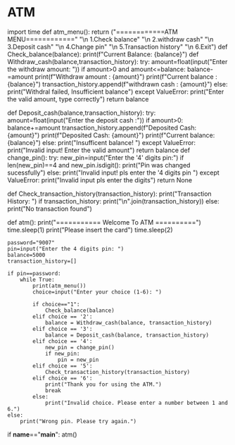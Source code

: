 # ATM
import time
def atm_menu():
    return ("============ATM MENU============"
            "\n 1.Check balance"
            "\n 2.withdraw cash"
            "\n 3.Deposit cash"
            "\n 4.Change pin"
            "\n 5.Transaction history"
            "\n 6.Exit")
def Check_balance(balance):
    print(f"Current Balance: {balance}")
def Withdraw_cash(balance,transaction_history):
    try:
        amount=float(input("Enter the withdraw amount: "))
        if amount>0 and amount<=balance:
            balance-=amount
            print(f"Withdraw amount : {amount}")
            print(f"Current balance : {balance}")
            transaction_history.append(f"withdrawn cash : {amount}")
        else:
            print("Withdral failed, Insufficient balance")
    except ValueError:
        print("Enter the valid amount, type correctly")
    return balance

def Deposit_cash(balance,transaction_history):
    try:
        amount=float(input("Enter the deposit cash :"))
        if amount>0:
            balance+=amount
            transaction_history.append(f"Deposited Cash: {amount}")
            print(f"Deposited Cash: {amount}")
            print(f"Current balance: {balance}")
        else:
            print("Insufficent balance! ")
    except ValueError:
        print("Invalid input! Enter the valid amount")
    return balance
def change_pin():
    try:
        new_pin=input("Enter the '4' digits pin:")
        if len(new_pin)==4 and new_pin.isdigit():
            print("Pin was changed sucessfully")
        else:
            print("Invalid input! pls enter the '4 digits pin ")
    except ValueError:
        print("Invalid input pls enter the digits")
    return None

def Check_transaction_history(transaction_history):
    print("Transaction History: ")
    if transaction_history:
        print("\n".join(transaction_history))
    else:
        print("No transaction found")

def atm():
    print("=========== Welcome To ATM ==========")
    time.sleep(1)
    print("Please insert the card")
    time.sleep(2)
    
    password="9007"
    pin=input("Enter the 4 digits pin: ")
    balance=5000
    transaction_history=[]

    if pin==password:
        while True:
            print(atm_menu())
            choice=input("Enter your choice (1-6): ")

            if choice=="1":
                Check_balance(balance)
            elif choice == '2':
                balance = Withdraw_cash(balance, transaction_history)
            elif choice == '3':
                balance = Deposit_cash(balance, transaction_history)
            elif choice == '4':
                new_pin = change_pin()
                if new_pin:
                    pin = new_pin
            elif choice == '5':
                Check_transaction_history(transaction_history)
            elif choice == '6':
                print("Thank you for using the ATM.")
                break
            else:
                print("Invalid choice. Please enter a number between 1 and 6.")
    else:
        print("Wrong pin. Please try again.")
if __name__=="__main__":
    atm()
